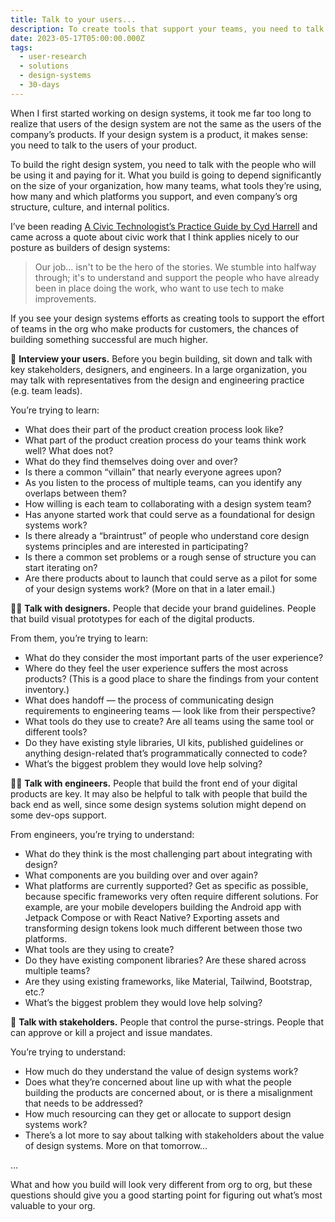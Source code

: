 ```yaml
---
title: Talk to your users...
description: To create tools that support your teams, you need to talk (and listen) to them.
date: 2023-05-17T05:00:00.000Z
tags:
  - user-research
  - solutions
  - design-systems
  - 30-days
---
```


When I first started working on design systems, it took me far too long to realize that users of the design system are not the same as the users of the company’s products. If your design system is a product, it makes sense: you need to talk to the users of your product.

To build the right design system, you need to talk with the people who will be using it and paying for it. What you build is going to depend significantly on the size of your organization, how many teams, what tools they’re using, how many and which platforms you support, and even company’s org structure, culture, and internal politics.

I’ve been reading [A Civic Technologist’s Practice Guide by Cyd Harrell](https://cydharrell.com/book/) and came across a quote about civic work that I think applies nicely to our posture as builders of design systems:

> Our job… isn't to be the hero of the stories. We stumble into halfway through; it's to understand and support the people who have already been in place doing the work, who want to use tech to make improvements.

If you see your design systems efforts as creating tools to support the effort of teams in the org who make products for customers, the chances of building something successful are much higher.

💬 **Interview your users.** Before you begin building, sit down and talk with key stakeholders, designers, and engineers. In a large organization, you may talk with representatives from the design and engineering practice (e.g. team leads).

You’re trying to learn:

- What does their part of the product creation process look like?
- What part of the product creation process do your teams think work well? What does not?
- What do they find themselves doing over and over?
- Is there a common “villain” that nearly everyone agrees upon?
- As you listen to the process of multiple teams, can you identify any overlaps between them?
- How willing is each team to collaborating with a design system team?
- Has anyone started work that could serve as a foundational for design systems work?
- Is there already a “braintrust” of people who understand core design systems principles and are interested in participating?
- Is there a common set problems or a rough sense of structure you can start iterating on?
- Are there products about to launch that could serve as a pilot for some of your design systems work? (More on that in a later email.)

👩‍🎨 **Talk with designers.** People that decide your brand guidelines. People that build visual prototypes for each of the digital products.

From them, you’re trying to learn:

- What do they consider the most important parts of the user experience?
- Where do they feel the user experience suffers the most across products? (This is a good place to share the findings from your content inventory.)
- What does handoff — the process of communicating design requirements to engineering teams — look like from their perspective?
- What tools do they use to create? Are all teams using the same tool or different tools?
- Do they have existing style libraries, UI kits, published guidelines or anything design-related that’s programmatically connected to code?
- What’s the biggest problem they would love help solving?
  
👨‍💻 **Talk with engineers.** People that build the front end of your digital products are key. It may also be helpful to talk with people that build the back end as well, since some design systems solution might depend on some dev-ops support.

From engineers, you’re trying to understand:

- What do they think is the most challenging part about integrating with design?
- What components are you building over and over again?
- What platforms are currently supported? Get as specific as possible, because specific frameworks very often require different solutions. For example, are your mobile developers building the Android app with Jetpack Compose or with React Native? Exporting assets and transforming design tokens look much different between those two platforms.
- What tools are they using to create?
- Do they have existing component libraries? Are these shared across multiple teams?
- Are they using existing frameworks, like Material, Tailwind, Bootstrap, etc.?
- What’s the biggest problem they would love help solving?

💼 **Talk with stakeholders.** People that control the purse-strings. People that can approve or kill a project and issue mandates.

You’re trying to understand:

- How much do they understand the value of design systems work?
- Does what they’re concerned about line up with what the people building the products are concerned about, or is there a misalignment that needs to be addressed?
- How much resourcing can they get or allocate to support design systems work?
- There’s a lot more to say about talking with stakeholders about the value of design systems. More on that tomorrow…

…

What and how you build will look very different from org to org, but these questions should give you a good starting point for figuring out what’s most valuable to your org.